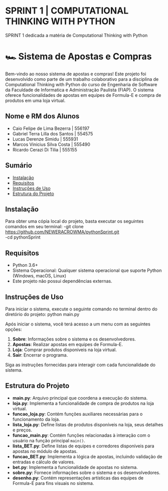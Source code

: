 # SPRINT 1 | COMPUTATIONAL THINKING WITH PYTHON
SPRINT 1 dedicada a matéria de Computational Thinking with Python

# 🏎️ Sistema de Apostas e Compras

Bem-vindo ao nosso sistema de apostas e compras! Este projeto foi desenvolvido como parte de um trabalho colaborativo para a disciplina de Computational Thinking with Python do curso de Engenharia de Software da Faculdade de Informatica e Administração Paulista (FIAP). O sistema oferece funcionalidades de apostas em equipes de Formula-E e compra de produtos em uma loja virtual.

## Nome e RM dos Alunos
- Caio Felipe de Lima Bezerra | 556197
- Gabriel Terra Lilla dos Santos | 554575
- Lucas Derenze Simidu | 555931
- Marcos Vinicius Silva Costa | 555490
- Ricardo Cerazi Di Tilia | 555155

## Sumário
- [Instalação](#instalação)
- [Requisitos](#requisitos)
- [Instruções de Uso](#instruções-de-uso)
- [Estrutura do Projeto](#estrutura-do-projeto)

## Instalação
Para obter uma cópia local do projeto, basta executar os seguintes comandos em seu terminal:
-git clone https://github.com/NEWERACROWMA/pythonSprint.git                             
-cd pythonSprint

## Requisitos
- Python 3.6+
- Sistema Operacional: Qualquer sistema operacional que suporte Python (Windows, macOS, Linux)
- Este projeto não possui dependências externas.

## Instruções de Uso
Para iniciar o sistema, execute o seguinte comando no terminal dentro do diretório do projeto:
python main.py

Após iniciar o sistema, você terá acesso a um menu com as seguintes opções:
1. **Sobre**: Informações sobre o sistema e os desenvolvedores.
2. **Apostas**: Realizar apostas em equipes de Formula-E.
3. **Loja**: Comprar produtos disponíveis na loja virtual.
4. **Sair**: Encerrar o programa.

Siga as instruções fornecidas para interagir com cada funcionalidade do sistema.

## Estrutura do Projeto
- **main.py**: Arquivo principal que coordena a execução do sistema.
- **loja.py**: Implementa a funcionalidade de compra de produtos na loja virtual.
- **funcao_loja.py**: Contém funções auxiliares necessárias para o funcionamento da loja.
- **lista_loja.py**: Define listas de produtos disponíveis na loja, seus detalhes e preços.
- **funcao_main.py**: Contém funções relacionadas à interação com o usuário na função principal `main()`.
- **lista_BET.py**: Define listas de equipes e corredores disponíveis para apostas no módulo de apostas.
- **funcao_BET.py**: Implementa a lógica de apostas, incluindo validação de entradas e cálculo de valores.
- **bet.py**: Implementa a funcionalidade de apostas no sistema.
- **sobre.py**: Fornece informações sobre o sistema e os desenvolvedores.
- **desenho.py**: Contém representações artísticas das equipes de Formula-E para fins visuais no sistema.

